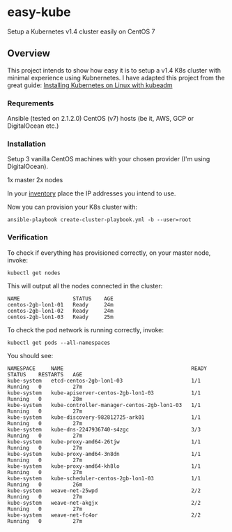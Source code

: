 # easy-kube
Setup a Kubernetes v1.4 cluster easily on CentOS 7

## Overview

This project intends to show how easy it is to setup a v1.4 K8s cluster with minimal experience using Kubnernetes. I have adapted this project from the great guide: [Installing Kubernetes on Linux with kubeadm](http://kubernetes.io/docs/getting-started-guides/kubeadm/)

### Requrements

Ansible (tested on 2.1.2.0)
CentOS (v7) hosts (be it, AWS, GCP or  DigitalOcean etc.)

### Installation

Setup 3 vanilla CentOS machines with your chosen provider (I'm using DigitalOcean). 

1x master 
2x nodes

In your [inventory](./inventories/main.ini) place the IP addresses you intend to use.

Now you can provision your K8s cluster with:

`ansible-playbook create-cluster-playbook.yml -b --user=root`

### Verification

To check if everything has provisioned correctly, on your master node, invoke:

`kubectl get nodes`

This will output all the nodes connected in the cluster: 

```
NAME                 STATUS    AGE
centos-2gb-lon1-01   Ready     24m
centos-2gb-lon1-02   Ready     24m
centos-2gb-lon1-03   Ready     25m
```

To check the pod network is running correctly, invoke:

`kubectl get pods --all-namespaces`

You should see:

```
NAMESPACE     NAME                                         READY     STATUS    RESTARTS   AGE
kube-system   etcd-centos-2gb-lon1-03                      1/1       Running   0          27m
kube-system   kube-apiserver-centos-2gb-lon1-03            1/1       Running   0          28m
kube-system   kube-controller-manager-centos-2gb-lon1-03   1/1       Running   0          27m
kube-system   kube-discovery-982812725-ark01               1/1       Running   0          27m
kube-system   kube-dns-2247936740-s4zgc                    3/3       Running   0          27m
kube-system   kube-proxy-amd64-26tjw                       1/1       Running   0          27m
kube-system   kube-proxy-amd64-3n8dn                       1/1       Running   0          27m
kube-system   kube-proxy-amd64-kh8lo                       1/1       Running   0          27m
kube-system   kube-scheduler-centos-2gb-lon1-03            1/1       Running   0          26m
kube-system   weave-net-25wpd                              2/2       Running   0          27m
kube-system   weave-net-akgjx                              2/2       Running   0          27m
kube-system   weave-net-fc4or                              2/2       Running   0          27m
```
